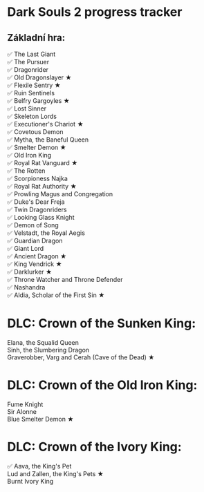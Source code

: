# Dark Souls 2 progress tracker

## Základní hra:
✅ The Last Giant <br>
✅ The Pursuer <br>
✅ Dragonrider <br>
✅ Old Dragonslayer ★ <br>
✅ Flexile Sentry ★<br>
✅ Ruin Sentinels<br>
✅ Belfry Gargoyles ★<br>
✅ Lost Sinner<br>
✅ Skeleton Lords<br>
✅ Executioner's Chariot ★<br>
✅ Covetous Demon<br>
✅ Mytha, the Baneful Queen<br>
✅ Smelter Demon ★<br>
✅ Old Iron King<br>
✅ Royal Rat Vanguard ★<br>
✅ The Rotten<br>
✅ Scorpioness Najka<br>
✅ Royal Rat Authority ★<br>
✅ Prowling Magus and Congregation<br>
✅ Duke's Dear Freja<br>
✅ Twin Dragonriders<br>
✅ Looking Glass Knight<br>
✅ Demon of Song<br>
✅ Velstadt, the Royal Aegis<br>
✅ Guardian Dragon<br>
✅ Giant Lord<br>
✅ Ancient Dragon ★<br>
✅ King Vendrick ★<br>
✅ Darklurker ★<br>
✅ Throne Watcher and Throne Defender<br>
✅ Nashandra<br>
✅ Aldia, Scholar of the First Sin ★<br>

# DLC: Crown of the Sunken King:
Elana, the Squalid Queen<br>
Sinh, the Slumbering Dragon<br>
Graverobber, Varg and Cerah (Cave of the Dead) ★<br>

# DLC: Crown of the Old Iron King:
Fume Knight<br>
Sir Alonne<br>
Blue Smelter Demon ★<br>

# DLC: Crown of the Ivory King:
✅ Aava, the King's Pet<br>
Lud and Zallen, the King's Pets ★<br>
Burnt Ivory King<br>
